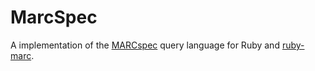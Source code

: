 # MarcSpec

A implementation of the [MARCspec](http://marcspec.github.io/MARCspec/marc-spec.html) 
query language for Ruby and [ruby-marc](https://github.com/ruby-marc/ruby-marc).
